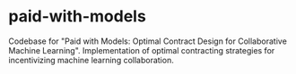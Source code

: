 # paid-with-models
Codebase for "Paid with Models: Optimal Contract Design for Collaborative Machine Learning". Implementation of optimal contracting strategies for incentivizing machine learning collaboration.
